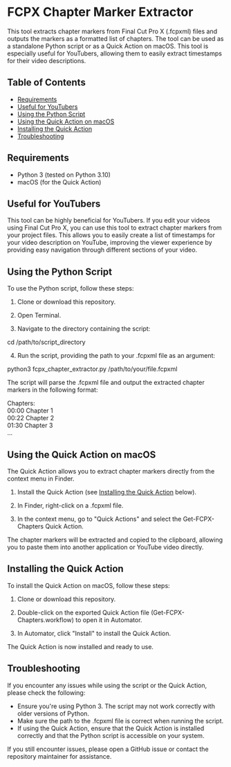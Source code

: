 # FCPX Chapter Marker Extractor

This tool extracts chapter markers from Final Cut Pro X (.fcpxml) files and outputs the markers as a formatted list of chapters. The tool can be used as a standalone Python script or as a Quick Action on macOS. This tool is especially useful for YouTubers, allowing them to easily extract timestamps for their video descriptions.

## Table of Contents

- [Requirements](#requirements)
- [Useful for YouTubers](#useful-for-youtubers)
- [Using the Python Script](#using-the-python-script)
- [Using the Quick Action on macOS](#using-the-quick-action-on-macos)
- [Installing the Quick Action](#installing-the-quick-action)
- [Troubleshooting](#troubleshooting)

## Requirements

- Python 3 (tested on Python 3.10)
- macOS (for the Quick Action)

## Useful for YouTubers

This tool can be highly beneficial for YouTubers. If you edit your videos using Final Cut Pro X, you can use this tool to extract chapter markers from your project files. This allows you to easily create a list of timestamps for your video description on YouTube, improving the viewer experience by providing easy navigation through different sections of your video.

## Using the Python Script

To use the Python script, follow these steps:

1. Clone or download this repository.

2. Open Terminal.

3. Navigate to the directory containing the script:

cd /path/to/script_directory

4. Run the script, providing the path to your .fcpxml file as an argument:

python3 fcpx_chapter_extractor.py /path/to/your/file.fcpxml

The script will parse the .fcpxml file and output the extracted chapter markers in the following format:

Chapters:  
00:00 Chapter 1   
00:22 Chapter 2   
01:30 Chapter 3   
...

## Using the Quick Action on macOS

The Quick Action allows you to extract chapter markers directly from the context menu in Finder.

1. Install the Quick Action (see [Installing the Quick Action](#installing-the-quick-action) below).

2. In Finder, right-click on a .fcpxml file.

3. In the context menu, go to "Quick Actions" and select the Get-FCPX-Chapters Quick Action.

The chapter markers will be extracted and copied to the clipboard, allowing you to paste them into another application or YouTube video directly.

## Installing the Quick Action

To install the Quick Action on macOS, follow these steps:

1. Clone or download this repository.

2. Double-click on the exported Quick Action file (Get-FCPX-Chapters.workflow) to open it in Automator.

3. In Automator, click "Install" to install the Quick Action.

The Quick Action is now installed and ready to use.

## Troubleshooting

If you encounter any issues while using the script or the Quick Action, please check the following:

- Ensure you're using Python 3. The script may not work correctly with older versions of Python.
- Make sure the path to the .fcpxml file is correct when running the script.
- If using the Quick Action, ensure that the Quick Action is installed correctly and that the Python script is accessible on your system.

If you still encounter issues, please open a GitHub issue or contact the repository maintainer for assistance.
